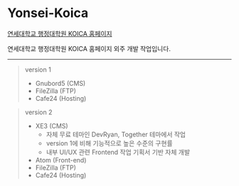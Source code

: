 # Yonsei-Koica
[연세대학교 행정대학원 KOICA 홈페이지](https://gmegm.yonsei.ac.kr, "보러가기")

연세대학교 행정대학원 KOICA 홈페이지 외주 개발 작업입니다.

---
> version 1
>   - Gnubord5 (CMS)
>   - FileZilla (FTP)
>   - Cafe24 (Hosting)

> version 2
>   - XE3 (CMS)
>     - 자체 무료 테마인 DevRyan, Together 테마에서 작업
>     - version 1에 비해 기능적으로 높은 수준의 구현률
>     - 내부 UI/UX 관련 Frontend 작업 기획서 기반 자체 개발
>   - Atom (Front-end)
>   - FileZilla (FTP)
>   - Cafe24 (Hosting)

